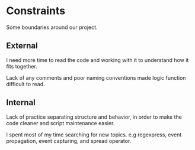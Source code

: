 # Constraints

Some boundaries around our project.

## **External**

I need more time to read the code and working with it to understand how it fits together.

Lack of any comments and poor naming conventions made logic function difficult to read.

## **Internal**

Lack of practice separating structure and behavior, in order to make the code cleaner and script maintenance easier.

I spent most of my time searching for new topics. e.g regexpress, event propagation, event capturing, and spread operator.
